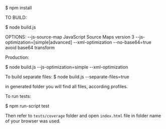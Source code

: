 $ npm install

TO BUILD:

$ node build.js

OPTIONS:
--js-source-map JavaScript Source Maps version 3
--js-optimization=[simple|advanced]
--xml-optimization
--no-base64=true avoid base64 transform

Production:

$ node build.js --js-optimization=simple --xml-optimization

To build separate files:
$ node build.js --separate-files=true

in generated folder you will find all files, according profiles.

To run tests:

$ npm run-script test

Then refer to `tests/coverage` folder and open `index.html` file in folder 
name of your browser was used.
